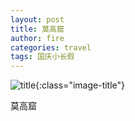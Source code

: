 ```yaml
---
layout: post
title: 莫高窟
author: fire
categories: travel 
tags: 国庆小长假
---
```


![title](http://image.sideproject.cn/title/title_201.jpg){:class="image-title"}

莫高窟